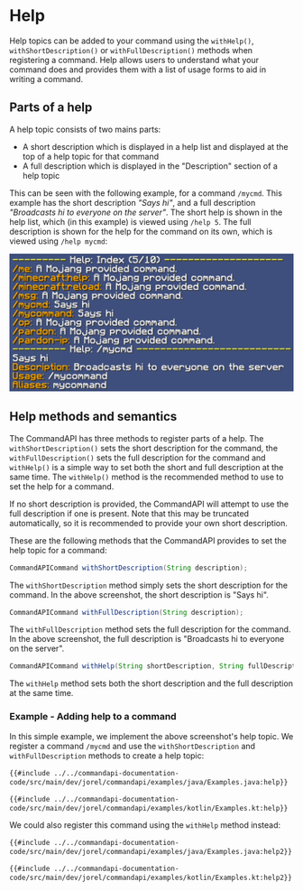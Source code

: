 # Help

Help topics can be added to your command using the `withHelp()`, `withShortDescription()` or `withFullDescription()` methods when registering a command. Help allows users to understand what your command does and provides them with a list of usage forms to aid in writing a command.

## Parts of a help

A help topic consists of two mains parts:

- A short description which is displayed in a help list and displayed at the top of a help topic for that command
- A full description which is displayed in the "Description" section of a help topic

This can be seen with the following example, for a command `/mycmd`. This example has the short description _"Says hi"_, and a full description _"Broadcasts hi to everyone on the server"_. The short help is shown in the help list, which (in this example) is viewed using `/help 5`. The full description is shown for the help for the command on its own, which is viewed using `/help mycmd`:

![help image](./images/help.png)

## Help methods and semantics

The CommandAPI has three methods to register parts of a help. The `withShortDescription()` sets the short description for the command, the `withFullDescription()` sets the full description for the command and `withHelp()` is a simple way to set both the short and full description at the same time. The `withHelp()` method is the recommended method to use to set the help for a command.

If no short description is provided, the CommandAPI will attempt to use the full description if one is present. Note that this may be truncated automatically, so it is recommended to provide your own short description.

These are the following methods that the CommandAPI provides to set the help topic for a command:

```java
CommandAPICommand withShortDescription(String description);
```

The `withShortDescription` method simply sets the short description for the command. In the above screenshot, the short description is "Says hi".

```java
CommandAPICommand withFullDescription(String description);
```

The `withFullDescription` method sets the full description for the command. In the above screenshot, the full description is "Broadcasts hi to everyone on the server".

```java
CommandAPICommand withHelp(String shortDescription, String fullDescription);
```

The `withHelp` method sets both the short description and the full description at the same time.

<div class="example">

### Example - Adding help to a command

In this simple example, we implement the above screenshot's help topic. We register a command `/mycmd` and use the `withShortDescription` and `withFullDescription` methods to create a help topic:

<div class="multi-pre">

```java,Java
{{#include ../../commandapi-documentation-code/src/main/dev/jorel/commandapi/examples/java/Examples.java:help}}
```

```kotlin,Kotlin
{{#include ../../commandapi-documentation-code/src/main/dev/jorel/commandapi/examples/kotlin/Examples.kt:help}}
```

</div>

We could also register this command using the `withHelp` method instead:

<div class="multi-pre">

```java,Java
{{#include ../../commandapi-documentation-code/src/main/dev/jorel/commandapi/examples/java/Examples.java:help2}}
```

```kotlin,Kotlin
{{#include ../../commandapi-documentation-code/src/main/dev/jorel/commandapi/examples/kotlin/Examples.kt:help2}}
```

</div>

</div>
